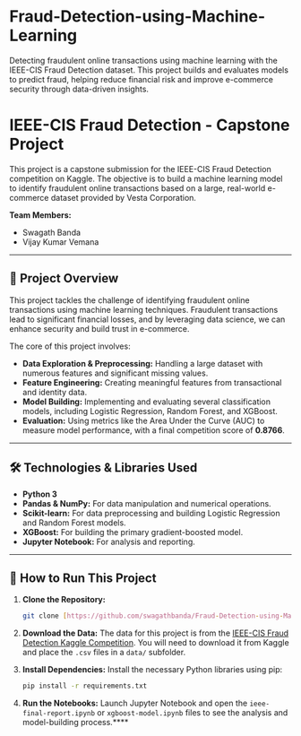 # Fraud-Detection-using-Machine-Learning
Detecting fraudulent online transactions using machine learning with the IEEE-CIS Fraud Detection dataset. This project builds and evaluates models to predict fraud, helping reduce financial risk and improve e-commerce security through data-driven insights.
# IEEE-CIS Fraud Detection - Capstone Project

This project is a capstone submission for the IEEE-CIS Fraud Detection competition on Kaggle. The objective is to build a machine learning model to identify fraudulent online transactions based on a large, real-world e-commerce dataset provided by Vesta Corporation.

**Team Members:**
- Swagath Banda
- Vijay Kumar Vemana

---

## 📖 Project Overview

This project tackles the challenge of identifying fraudulent online transactions using machine learning techniques. Fraudulent transactions lead to significant financial losses, and by leveraging data science, we can enhance security and build trust in e-commerce.

The core of this project involves:
- **Data Exploration & Preprocessing:** Handling a large dataset with numerous features and significant missing values.
- **Feature Engineering:** Creating meaningful features from transactional and identity data.
- **Model Building:** Implementing and evaluating several classification models, including Logistic Regression, Random Forest, and XGBoost.
- **Evaluation:** Using metrics like the Area Under the Curve (AUC) to measure model performance, with a final competition score of **0.8766**.

---

## 🛠️ Technologies & Libraries Used
- **Python 3**
- **Pandas & NumPy:** For data manipulation and numerical operations.
- **Scikit-learn:** For data preprocessing and building Logistic Regression and Random Forest models.
- **XGBoost:** For building the primary gradient-boosted model.
- **Jupyter Notebook:** For analysis and reporting.

---

## 🚀 How to Run This Project

1.  **Clone the Repository:**
    ```bash
    git clone [https://github.com/swagathbanda/Fraud-Detection-using-Machine-Learning.git](https://github.com/swagathbanda/Fraud-Detection-using-Machine-Learning.git)
    ```
2.  **Download the Data:**
    The data for this project is from the [IEEE-CIS Fraud Detection Kaggle Competition](https://www.kaggle.com/c/ieee-fraud-detection/data). You will need to download it from Kaggle and place the `.csv` files in a `data/` subfolder.

3.  **Install Dependencies:**
    Install the necessary Python libraries using pip:
    ```bash
    pip install -r requirements.txt
    ```
4.  **Run the Notebooks:**
    Launch Jupyter Notebook and open the `ieee-final-report.ipynb` or `xgboost-model.ipynb` files to see the analysis and model-building process.****
